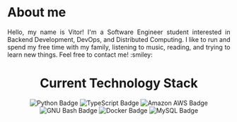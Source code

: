 <div align="center">
    <div style="text-align: justify;">
    <h1><b>About me</b></h1>
    <p>Hello, my name is Vitor! I'm a Software Engineer student interested in Backend Development, DevOps, and Distributed Computing. I like to run and spend my free time  with my family, listening to music, reading, and trying to learn new things. Feel free to contact me! :smiley:</p>
<div style="text-align: center;">
    <h1><b>Current Technology Stack</b></h1>
    <div>
            <img src="https://img.shields.io/badge/python-DATA_SCIENCE-black?style=for-the-badge&logo=python&logoColor=white&label=PYTHON&labelColor=3776AB&color=white" alt="Python Badge">
            <img src="https://img.shields.io/badge/typescript-WEB_DEVELOPMENT-white?style=for-the-badge&logo=typescript&logoColor=white&label=TYPESCRIPT&labelColor=3178C6&color=white" alt="TypeScript Badge">
            <img src="https://img.shields.io/badge/amazon_aws-CLOUD-white?style=for-the-badge&logo=amazonaws&logoColor=white&label=AMAZON%20AWS&labelColor=232F3E&color=white" alt="Amazon AWS Badge">
    </div>
    <div>
            <img src="https://img.shields.io/badge/shell_bash-SHELL_SCRIPT-white?style=for-the-badge&logo=gnubash&logoColor=white&label=GNU%20BASH&labelColor=4EAA25&color=white" alt="GNU Bash Badge">      
            <img src="https://img.shields.io/badge/docker-CONTAINERIZATION-white?style=for-the-badge&logo=docker&logoColor=white&label=DOCKER&labelColor=2496ED&color=white" alt="Docker Badge">
            <img src="https://img.shields.io/badge/mysql-DATABASE_MANAGEMENT-white?style=for-the-badge&logo=mysql&logoColor=white&label=MYSQL&labelColor=4479A1&color=white" alt="MySQL Badge">
    </div>
</div>
